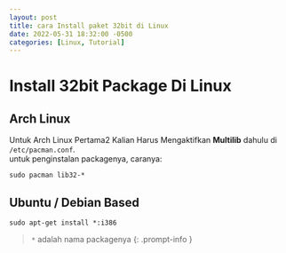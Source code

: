 ```yaml
---
layout: post
title: cara Install paket 32bit di Linux
date: 2022-05-31 18:32:00 -0500
categories: [Linux, Tutorial]
---
```


# Install 32bit Package Di Linux
## Arch Linux 
Untuk Arch Linux Pertama2 Kalian Harus Mengaktifkan **Multilib** dahulu di `/etc/pacman.conf`.<br>
untuk penginstalan packagenya, caranya:

```terminal
sudo pacman lib32-*
```


## Ubuntu / Debian Based

```terminal
sudo apt-get install *:i386
```

> `*`  adalah nama packagenya
{: .prompt-info }
